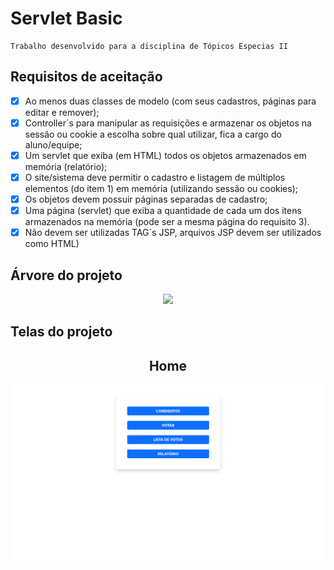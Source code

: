 # Servlet Basic
    Trabalho desenvolvido para a disciplina de Tópicos Especias II

## Requisitos de aceitação 

- [X] Ao menos duas classes de modelo (com seus cadastros, páginas para editar e
   remover);
- [X] Controller´s para manipular as requisições e armazenar os objetos na sessão
   ou cookie a escolha sobre qual utilizar, fica a cargo do aluno/equipe;
- [X] Um servlet que exiba (em HTML) todos os objetos armazenados em memória
   (relatório);
- [X] O site/sistema deve permitir o cadastro e listagem de múltiplos elementos (do
   item 1) em memória (utilizando sessão ou cookies);
- [X] Os objetos devem possuir páginas separadas de cadastro;
- [X] Uma página (servlet) que exiba a quantidade de cada um dos itens
 armazenados na memória (pode ser a mesma página do requisito 3).
- [X] Não devem ser utilizadas TAG´s JSP, arquivos
  JSP devem ser utilizados como HTML)

## Árvore do projeto

<div align="center">
<img src="https://user-images.githubusercontent.com/32443720/135740831-b29762e3-3a92-4868-8254-d32e6a12d6cf.png" />
</div>


## Telas do projeto 
<div align="center">
<h2>Home</h2>
</div>
<div align="center">
<img src=".github/assets/1.png" />
</div>
